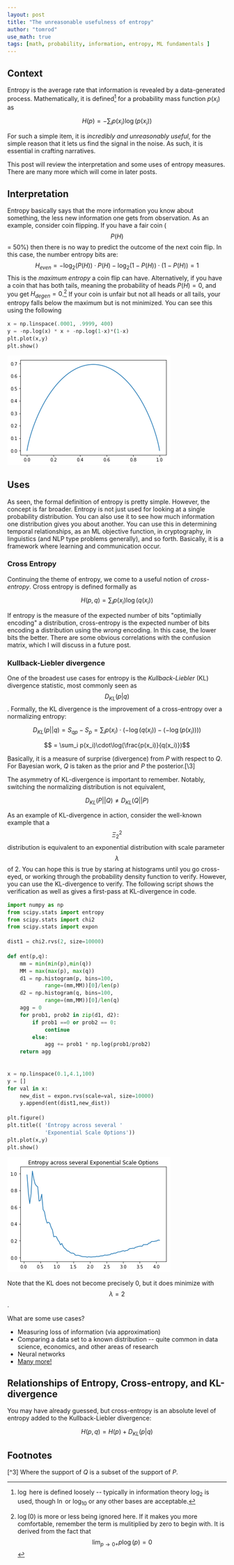 ```yaml
---
layout: post
title: "The unreasonable usefulness of entropy"
author: "tomrod"
use_math: true
tags: [math, probability, information, entropy, ML fundamentals ]
---
```


## Context

Entropy is the average rate that information is revealed by a data-generated process. Mathematically, it is defined[^1] for a probability mass function $p(x_i)$ as

$$H(p) = - \sum_i p(x_i) \log(p(x_i))$$

For such a simple item, it is *incredibly and unreasonably useful*, for the simple reason that it lets us find the signal in the noise. As such, it is essential in crafting narratives.

This post will review the interpretation and some uses of entropy measures. There are many more which will come in later posts.

## Interpretation
Entropy basically says that the more information you know about something, the less new information one gets from observation. As an example, consider coin flipping. If you have a fair coin ( $$P(H)$$ = 50%) then there is no way to predict the outcome of the next coin flip. In this case, the number entropy bits are:
$$H_{even} = -\log_2(P(H)) \cdot P(H) - \log_2(1-P(H))\cdot(1-P(H)) = 1$$
This is the *maximum entropy* a coin flip can have. Alternatively, if you have a coin that has both tails, meaning the probability of heads $P(H)=0$, and you get
$H_{degen} =0$.[^2] If your coin is unfair but not all heads or all tails, your entropy falls below the maximum but is not minimized. 
 You can see this using the following

```python
x = np.linspace(.0001, .9999, 400)
y = -np.log(x) * x + -np.log(1-x)*(1-x)
plt.plot(x,y)
plt.show()
```
![png](/assets/images/20181230_basic_entropy.png)



## Uses
As seen, the formal definition of entropy is pretty simple. However, the concept is far broader. Entropy is not just used for looking at a single probability distribution. You can also use it to see how much information one distribution gives you about another. You can use this in determining temporal relationships, as an ML objective function, in cryptography, in linguistics (and NLP type problems generally), and so forth. Basically, it is a framework where learning and communication occur.

### Cross Entropy
Continuing the theme of entropy, we come to a useful notion of *cross-entropy*. Cross entropy is defined formally as

$$H(p,q) = \sum_{i} p(x_i) \log(q(x_i))$$

If entropy is the measure of the expected number of bits "optimially encoding" a distribution, cross-entropy is the expected number of bits encoding a distribution using the *wrong* encoding. In this case, the lower bits the better. There are some obvious correlations with the confusion matrix, which I will discuss in a future post.


### Kullback-Liebler divergence
One of the broadest use cases for entropy is the *Kullback-Liebler* (KL) divergence statistic, most commonly seen as $$D_{KL}(p|q)$$. Formally, the KL divergence is the improvement of a cross-entropy over a normalizing entropy:

$$D_{KL}(p||q) = S_{qp} - S_{p} = \sum_i p(x_i)\cdot(-\log(q(x_i))- (-\log(p(x_i))))$$ 

$$ = \sum_i p(x_i)\cdot\log(\frac{p(x_i)}{q(x_i)})$$

Basically, it is a measure of surprise (divergence) from $P$ with respect to $Q$. For Bayesian work, $Q$ is taken as the prior and $P$ the posterior.[\3]

The asymmetry of KL-divergence is important to remember. Notably, switching the normalizing distribution is not equivalent, 

$$D_{KL}(P||Q) \neq D_{KL}(Q||P)$$

As an example of KL-divergence in action, consider the well-known example that a $$\Xi^2_2$$ distribution is equivalent to an exponential distribution with scale parameter $$\lambda$$ of 2. You can hope this is true by staring at histograms until you go cross-eyed, or working through the probability density function to verify. However, you can use the KL-divergence to verify. The following script shows the verification as well as gives a first-pass at KL-divergence in code.

```python
import numpy as np
from scipy.stats import entropy
from scipy.stats import chi2
from scipy.stats import expon

dist1 = chi2.rvs(2, size=10000)

def ent(p,q):
    mm = min(min(p),min(q))
    MM = max(max(p), max(q))
    d1 = np.histogram(p, bins=100, 
            range=(mm,MM))[0]/len(p)
    d2 = np.histogram(q, bins=100, 
            range=(mm,MM))[0]/len(q)
    agg = 0
    for prob1, prob2 in zip(d1, d2):
        if prob1 ==0 or prob2 == 0:
            continue
        else:
            agg += prob1 * np.log(prob1/prob2)
    return agg


x = np.linspace(0.1,4.1,100)
y = []
for val in x:
    new_dist = expon.rvs(scale=val, size=10000)
    y.append(ent(dist1,new_dist))
    
plt.figure()
plt.title(( 'Entropy across several ' 
            'Exponential Scale Options'))
plt.plot(x,y)
plt.show()
```

![png](/assets/images/20181230-entropy_2_1.png)

Note that the KL does not become precisely 0, but it does minimize with $$\lambda=2$$.

What are some use cases?
* Measuring loss of information (via approximation)
* Comparing a data set to a known distribution -- quite common in data science, economics, and other areas of research
* Neural networks
* [Many more!](https://stats.stackexchange.com/questions/185858/use-of-kl-divergence-in-practice)

## Relationships of Entropy, Cross-entropy, and KL-divergence

You may have already guessed, but cross-entropy is an absolute level of entropy added to the Kullback-Liebler divergence:

$$H(p,q) = H(p) + D_{KL}(p|q)$$

## Footnotes

[^1]: $\log$ here is defined loosely -- typically in information theory $\log_2$ is used, though $\ln$ or $\log_{10}$ or any other bases are acceptable.

[^2]: $\log(0)$ is more or less being ignored here. If it makes you more comfortable, remember the term is mulitiplied by zero to begin with. It is derived from the fact that $$\lim_{p\to 0+} p \log(p) = 0$$

[^3] Where the support of $Q$ is a subset of the support of $P$.